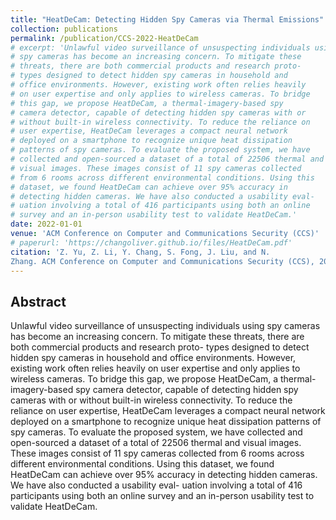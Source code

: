 ```yaml
---
title: "HeatDeCam: Detecting Hidden Spy Cameras via Thermal Emissions"
collection: publications
permalink: /publication/CCS-2022-HeatDeCam
# excerpt: 'Unlawful video surveillance of unsuspecting individuals using
# spy cameras has become an increasing concern. To mitigate these
# threats, there are both commercial products and research proto-
# types designed to detect hidden spy cameras in household and
# office environments. However, existing work often relies heavily
# on user expertise and only applies to wireless cameras. To bridge
# this gap, we propose HeatDeCam, a thermal-imagery-based spy
# camera detector, capable of detecting hidden spy cameras with or
# without built-in wireless connectivity. To reduce the reliance on
# user expertise, HeatDeCam leverages a compact neural network
# deployed on a smartphone to recognize unique heat dissipation
# patterns of spy cameras. To evaluate the proposed system, we have
# collected and open-sourced a dataset of a total of 22506 thermal and
# visual images. These images consist of 11 spy cameras collected
# from 6 rooms across different environmental conditions. Using this
# dataset, we found HeatDeCam can achieve over 95% accuracy in
# detecting hidden cameras. We have also conducted a usability eval-
# uation involving a total of 416 participants using both an online
# survey and an in-person usability test to validate HeatDeCam.'
date: 2022-01-01
venue: 'ACM Conference on Computer and Communications Security (CCS)'
# paperurl: 'https://changoliver.github.io/files/HeatDeCam.pdf'
citation: 'Z. Yu, Z. Li, Y. Chang, S. Fong, J. Liu, and N.
Zhang. ACM Conference on Computer and Communications Security (CCS), 2022'
---
```

## Abstract
Unlawful video surveillance of unsuspecting individuals using
spy cameras has become an increasing concern. To mitigate these
threats, there are both commercial products and research proto-
types designed to detect hidden spy cameras in household and
office environments. However, existing work often relies heavily
on user expertise and only applies to wireless cameras. To bridge
this gap, we propose HeatDeCam, a thermal-imagery-based spy
camera detector, capable of detecting hidden spy cameras with or
without built-in wireless connectivity. To reduce the reliance on
user expertise, HeatDeCam leverages a compact neural network
deployed on a smartphone to recognize unique heat dissipation
patterns of spy cameras. To evaluate the proposed system, we have
collected and open-sourced a dataset of a total of 22506 thermal and
visual images. These images consist of 11 spy cameras collected
from 6 rooms across different environmental conditions. Using this
dataset, we found HeatDeCam can achieve over 95% accuracy in
detecting hidden cameras. We have also conducted a usability eval-
uation involving a total of 416 participants using both an online
survey and an in-person usability test to validate HeatDeCam.

<!-- + Citation: Zhiyuan Yu, Zhuohang Li, Yuanhaur Chang, Skylar Fong, Jian Liu, and Ning
Zhang. 2022. HeatDeCam: Detecting Hidden Spy Cameras via Thermal
Emissions. In Proceedings of the 2022 ACM SIGSAC Conference on Computer
and Communications Security (CCS ’22), November 7–11, 2022, Los Angeles,
CA, USA. ACM, New York, NY, USA, 17 pages. https://doi.org/10.1145/3548606.3560669 -->